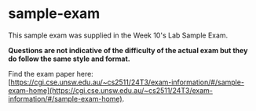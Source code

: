 # sample-exam

This sample exam was supplied in the Week 10's Lab Sample Exam.

**Questions are not indicative of the difficulty of the actual exam but they do follow the same style and format.**

Find the exam paper here: [https://cgi.cse.unsw.edu.au/~cs2511/24T3/exam-information/#/sample-exam-home](https://cgi.cse.unsw.edu.au/~cs2511/24T3/exam-information/#/sample-exam-home).
